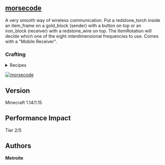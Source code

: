 ## [morsecode](https://minhaskamal.github.io/DownGit/#/home?url=https://github.com/Metroite/datapacks/tree/master/morsecode&rootDirectory=false)

A very smooth way of wireless communication. Put a redstone_torch inside an item_frame on a gold_block (sender) with a button on top or an iron_block (receiver) with a redstone_wire on top. The ItemRotation will decide which one of the eight interdimensional frequencies to use. Comes with a "Mobile Receiver".

### Crafting

<details>
<summary>
Recipes
</summary>
<br>

*R - Redstone Torch*

*E - Ender Eye*

*I - Iron Block*

**Mobile Receiver:** (Recipe Book: Feather)
```
IRI
IEI
 I
```

</details>

<a href="https://minhaskamal.github.io/DownGit/#/home?url=https://github.com/Metroite/datapacks/tree/master/morsecode&rootDirectory=false" rel="Transmitting over interdimensional frequencies">![morsecode](morsecode.png?raw=true "Transmitting over interdimensional frequencies")</a>

## Version

Minecraft 1.14/1.15

## Performance Impact

Tier 2/5

## Authors

**Metroite**
